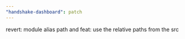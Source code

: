 ```yaml
---
"handshake-dashboard": patch
---
```


revert: module alias path and feat: use the relative paths from the src
